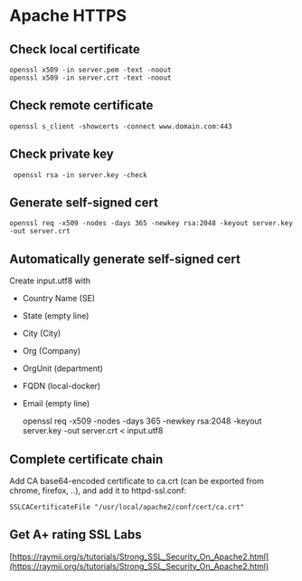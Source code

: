 # Apache HTTPS

## Check local certificate
    openssl x509 -in server.pem -text -noout
    openssl x509 -in server.crt -text -noout
    
## Check remote certificate

    openssl s_client -showcerts -connect www.domain.com:443
    
## Check private key
     openssl rsa -in server.key -check
     
## Generate self-signed cert
    openssl req -x509 -nodes -days 365 -newkey rsa:2048 -keyout server.key -out server.crt
    
## Automatically generate self-signed cert
Create input.utf8 with
* Country Name (SE)
* State (empty line)
* City (City)
* Org (Company)
* OrgUnit (department)
* FQDN (local-docker)
* Email (empty line)

    openssl req -x509 -nodes -days 365 -newkey rsa:2048 -keyout server.key -out server.crt < input.utf8
     
## Complete certificate chain
Add CA base64-encoded certificate to ca.crt (can be exported from chrome, firefox, ..), and add it to httpd-ssl.conf:

    SSLCACertificateFile "/usr/local/apache2/conf/cert/ca.crt"

## Get A+ rating SSL Labs
[https://raymii.org/s/tutorials/Strong_SSL_Security_On_Apache2.html](https://raymii.org/s/tutorials/Strong_SSL_Security_On_Apache2.html)